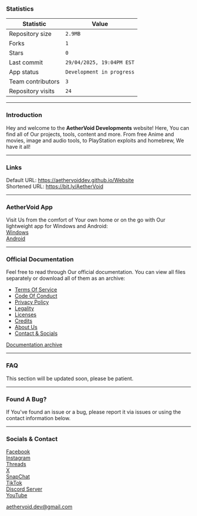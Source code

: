 ### Statistics
| Statistic                   | Value                             |
|---------------------------|------------------------------------|
| Repository size     | `2.9MB`                               |
| Forks         | `1`                              |
| Stars                 | `0`                               |
| Last commit    | `29/04/2025, 19:04PM EST`                             |
| App status         | `Development in progress`                         |
| Team contributors         | `3`                          |
| Repository visits         | `24`                       |
---

### Introduction
Hey and welcome to the **AetherVoid Developments** website! Here, You can find all of Our projects, tools, content and more. From free Anime and movies, image and audio tools, to PlayStation exploits and homebrew, We have it all!

---

### Links
Default URL: https://aethervoiddev.github.io/Website  
Shortened URL: https://bit.ly/AetherVoid  

---

### AetherVoid App
Visit Us from the comfort of Your own home or on the go with Our lightweight app for Windows and Android:  
[Windows](https://google.com/404)  
[Android](https://google.com/404)  

---

### Official Documentation
Feel free to read through Our official documentation. You can view all files separately or download all of them as an archive:  
- [Terms Of Service](https://google.com/404)  
- [Code Of Conduct](https://google.com/404)  
- [Privacy Policy](https://google.com/404)  
- [Legality](https://google.com/404)  
- [Licenses](https://google.com/404)  
- [Credits](https://google.com/404)  
- [About Us](https://google.com/404)  
- [Contact & Socials](https://google.com/404)  

[Documentation archive](https://google.com/404)  

---

### FAQ
This section will be updated soon, please be patient.

---

### Found A Bug?
If You've found an issue or a bug, please report it via issues or using the contact information below.

---

### Socials & Contact
[Facebook](https://www.facebook.com/aethervoiddev)  
[Instagram](https://www.instagram.com/aethervoiddev/)  
[Threads](https://google.com/404)  
[X](https://google.com/404)  
[SnapChat](https://google.com/404)  
[TikTok](https://google.com/404)  
[Discord Server](https://discord.gg/HRKmde3nsW)  
[YouTube](https://youtube.com/@AetherVoidDev)  

[aethervoid.dev@gmail.com](https://gmail.com)  
